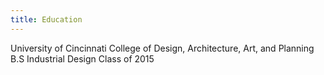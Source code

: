 ```yaml
---
title: Education
---
```

University of Cincinnati 
College of Design, Architecture, Art, and Planning 
B.S Industrial Design
Class of 2015
